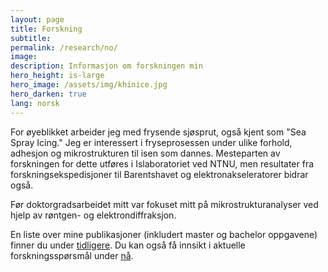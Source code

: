 ```yaml
---
layout: page
title: Forskning
subtitle: 
permalink: /research/no/
image: 
description: Informasjon om forskningen min
hero_height: is-large
hero_image: /assets/img/khinice.jpg
hero_darken: true
lang: norsk
---
```

For øyeblikket arbeider jeg med frysende sjøsprut, også kjent som "Sea Spray Icing."
Jeg er interessert i fryseprosessen under ulike forhold, adhesjon og mikrostrukturen til isen som dannes. Mesteparten av forskningen for dette utføres i Islaboratoriet ved NTNU, men resultater fra forskningsekspedisjoner til Barentshavet og elektronakseleratorer bidrar også.

Før doktorgradsarbeidet mitt var fokuset mitt på mikrostrukturanalyser ved hjelp av røntgen- og elektrondiffraksjon.

En liste over mine publikasjoner (inkludert master og bachelor oppgavene) finner du under [tidligere](/research/public/no). Du kan også få innsikt i aktuelle forskningsspørsmål under [nå](/research/currentproj/no).